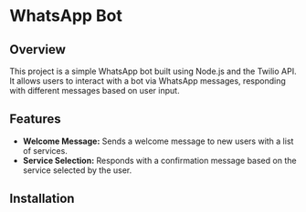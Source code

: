 # WhatsApp Bot

## Overview

This project is a simple WhatsApp bot built using Node.js and the Twilio API. It allows users to interact with a bot via WhatsApp messages, responding with different messages based on user input.

## Features

- **Welcome Message:** Sends a welcome message to new users with a list of services.
- **Service Selection:** Responds with a confirmation message based on the service selected by the user.

## Installation

